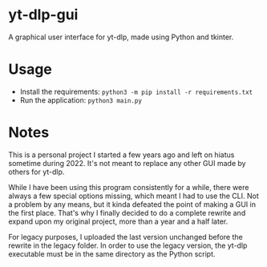 # yt-dlp-gui
A graphical user interface for yt-dlp, made using Python and tkinter.

# Usage
- Install the requirements: `python3 -m pip install -r requirements.txt`
- Run the application: `python3 main.py`

# Notes
This is a personal project I started a few years ago and left on hiatus sometime during 2022.
It's not meant to replace any other GUI made by others for yt-dlp.

While I have been using this program consistently for a while, there were always a few special options missing,
which meant I had to use the CLI. Not a problem by any means, but it kinda defeated the point of making a GUI in the
first place. That's why I finally decided to do a complete rewrite and expand upon my original project, more than a year
and a half later.

For legacy purposes, I uploaded the last version unchanged before the rewrite in the legacy folder.
In order to use the legacy version, the yt-dlp executable must be in the same directory as the Python script.
